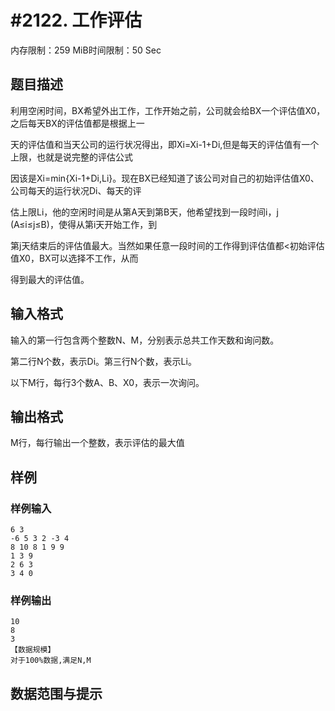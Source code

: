 # #2122. 工作评估

内存限制：259 MiB时间限制：50 Sec

## 题目描述

利用空闲时间，BX希望外出工作，工作开始之前，公司就会给BX一个评估值X0，之后每天BX的评估值都是根据上一

天的评估值和当天公司的运行状况得出，即Xi=Xi-1+Di,但是每天的评估值有一个上限，也就是说完整的评估公式

因该是Xi=min{Xi-1+Di,Li}。现在BX已经知道了该公司对自己的初始评估值X0、公司每天的运行状况Di、每天的评

估上限Li，他的空闲时间是从第A天到第B天，他希望找到一段时间i，j (A&le;i&le;j&le;B)，使得从第i天开始工作，到

第j天结束后的评估值最大。当然如果任意一段时间的工作得到评估值都<初始评估值X0，BX可以选择不工作，从而

得到最大的评估值。

## 输入格式

输入的第一行包含两个整数N、M，分别表示总共工作天数和询问数。

第二行N个数，表示Di。第三行N个数，表示Li。

以下M行，每行3个数A、B、X0，表示一次询问。

## 输出格式

M行，每行输出一个整数，表示评估的最大值

## 样例

### 样例输入

    
    6 3
    -6 5 3 2 -3 4
    8 10 8 1 9 9
    1 3 9
    2 6 3
    3 4 0
    

### 样例输出

    
    10
    8
    3
    【数据规模】
    对于100%数据,满足N,M
    

## 数据范围与提示
